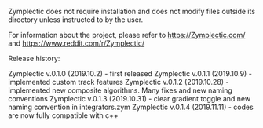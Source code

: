 Zymplectic does not require installation and does not modify files outside its directory unless instructed to by the user.

For information about the project, please refer to https://Zymplectic.com/ and https://www.reddit.com/r/Zymplectic/

Release history:

Zymplectic v.0.1.0 (2019.10.2) - first released
Zymplectic v.0.1.1 (2019.10.9) - implemented custom track features
Zymplectic v.0.1.2 (2019.10.28) - implemented new composite algorithms. Many fixes and new naming conventions
Zymplectic v.0.1.3 (2019.10.31) - clear gradient toggle and new naming convention in integrators.zym
Zymplectic v.0.1.4 (2019.11.11) - codes are now fully compatible with c++
